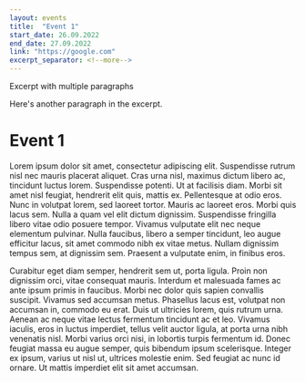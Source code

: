 ```yaml
---
layout: events
title:  "Event 1"
start_date: 26.09.2022
end_date: 27.09.2022
link: "https://google.com"
excerpt_separator: <!--more-->
---
```


Excerpt with multiple paragraphs

Here's another paragraph in the excerpt.
<!--more-->

# Event 1

 Lorem ipsum dolor sit amet, consectetur adipiscing elit. Suspendisse rutrum nisl nec mauris placerat aliquet. Cras urna nisl, maximus dictum libero ac, tincidunt luctus lorem. Suspendisse potenti. Ut at facilisis diam. Morbi sit amet nisl feugiat, hendrerit elit quis, mattis ex. Pellentesque at odio eros. Nunc in volutpat lorem, sed laoreet tortor. Mauris ac laoreet eros. Morbi quis lacus sem. Nulla a quam vel elit dictum dignissim. Suspendisse fringilla libero vitae odio posuere tempor. Vivamus vulputate elit nec neque elementum pulvinar. Nulla faucibus, libero a semper tincidunt, leo augue efficitur lacus, sit amet commodo nibh ex vitae metus. Nullam dignissim tempus sem, at dignissim sem. Praesent a vulputate enim, in finibus eros.

Curabitur eget diam semper, hendrerit sem ut, porta ligula. Proin non dignissim orci, vitae consequat mauris. Interdum et malesuada fames ac ante ipsum primis in faucibus. Morbi nec dolor quis sapien convallis suscipit. Vivamus sed accumsan metus. Phasellus lacus est, volutpat non accumsan in, commodo eu erat. Duis ut ultricies lorem, quis rutrum urna. Aenean ac neque vitae lectus fermentum tincidunt ac et leo. Vivamus iaculis, eros in luctus imperdiet, tellus velit auctor ligula, at porta urna nibh venenatis nisl. Morbi varius orci nisi, in lobortis turpis fermentum id. Donec feugiat massa eu augue semper, quis bibendum ipsum scelerisque. Integer ex ipsum, varius ut nisl ut, ultrices molestie enim. Sed feugiat ac nunc id ornare. Ut mattis imperdiet elit sit amet accumsan. 